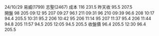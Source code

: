  24/10/29    易威(1799)      志聖(2467)
 成本           116               231.5
 昨天收         95.5              207.5   
 開盤            98               205
09:12            95               207
09:27            96.1             211
09:31            96               210
09:39            96.6             208
10:17            94.4             205.5
10:31            95.2             206
10:42            95               206
11:14            95               207
11:37            95.4             206
11:44            94.8             205
11:57            94.5             205
12:05            94.5             205.5
收盤價            96.4             205.5
12:30            96.4             205.5